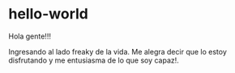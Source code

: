 # hello-world

Hola gente!!!

Ingresando al lado freaky de la vida. 
Me alegra decir que lo estoy disfrutando y me entusiasma de lo que soy capaz!.
